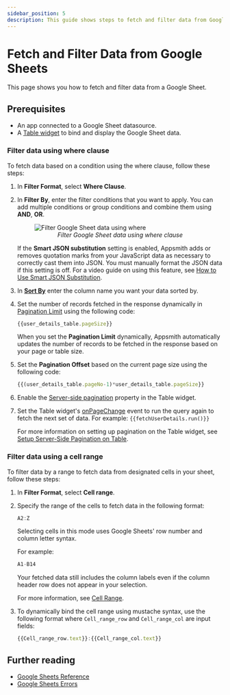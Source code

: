 ```yaml
---
sidebar_position: 5
description: This guide shows steps to fetch and filter data from Google Sheets.
---
```


# Fetch and Filter Data from Google Sheets

This page shows you how to fetch and filter data from a Google Sheet.


## Prerequisites
- An app connected to a Google Sheet datasource.
- A [Table widget](/reference/widgets/table) to bind and display the Google Sheet data.

### Filter data using where clause
To fetch data based on a condition using the where clause, follow these steps:
1. In **Filter Format**, select **Where Clause**.
2. In **Filter By**, enter the filter conditions that you want to apply.
   You can add multiple conditions or group conditions and combine them using **AND**, **OR**.

    <figure>
      <img src="/img/gsheet-data-filter.png" style= {{width:"700px", height:"auto"}} alt="Filter Google Sheet data using where"/>
      <figcaption align = "center"><i>Filter Google Sheet data using where clause</i></figcaption>
    </figure>

    If the **Smart JSON substitution** setting is enabled, Appsmith adds or removes quotation marks from your JavaScript data as necessary to correctly cast them into JSON. You must manually format the JSON data if this setting is off. For a video guide on using this feature, see [How to Use Smart JSON Substitution](https://www.youtube.com/watch?v=-Z3y-pdNhXc).

3. In **[Sort By](/connect-data/reference/querying-google-sheets#sort-by)** enter the column name you want your data sorted by.

4. Set the number of records fetched in the response dynamically in [Pagination Limit](/connect-data/reference/querying-google-sheets#pagination-limit) using the following code:

   ```jsx
   {{user_details_table.pageSize}}
   ```

   When you set the **Pagination Limit** dynamically, Appsmith automatically updates the number of records to be fetched in the response based on your page or table size.
5. Set the **Pagination Offset** based on the current page size using the following code:

   ```jsx
   {{(user_details_table.pageNo-1)*user_details_table.pageSize}}
   ```
6. Enable the [Server-side pagination](/reference/widgets/table#server-side-pagination-boolean) property in the Table widget.
7. Set the Table widget's [onPageChange](/reference/widgets/table#onpagechange) event to run the query again to fetch the next set of data.
   For example:
   `{{fetchUserDetails.run()}}`

   For more information on setting up pagination on the Table widget, see [Setup Server-Side Pagination on Table](/build-apps/how-to-guides/Server-side-pagination-in-table).

### Filter data using a cell range
To filter data by a range to fetch data from designated cells in your sheet, follow these steps:
1. In **Filter Format**, select **Cell range**.
2. Specify the range of the cells to fetch data in the following format:
   ```jsx
   A2:Z
   ```
   Selecting cells in this mode uses Google Sheets' row number and column letter syntax.

   For example:
   ```jsx
   A1-B14
   ```
   Your fetched data still includes the column labels even if the column header row does not appear in your selection.
   
   For more information, see [Cell Range](/connect-data/reference/querying-google-sheets#cell-range).
3. To dynamically bind the cell range using mustache syntax, use the following format where `Cell_range_row` and `Cell_range_col` are input fields:

   ```jsx
   {{Cell_range_row.text}}:{{Cell_range_col.text}}
   ```

## Further reading
- [Google Sheets Reference](/connect-data/reference/querying-google-sheets)
- [Google Sheets Errors](/help-and-support/troubleshooting-guide/action-errors/google-sheets-plugin-errors)
